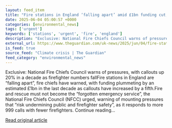 ```yaml
---
layout: feed_item
title: "Fire stations in England ‘falling apart’ amid £1bn funding cut, chiefs say"
date: 2025-06-04 05:00:57 +0000
categories: [environmental_news]
tags: ['urgent']
keywords: ['stations', 'urgent', 'fire', 'england']
description: "Exclusive: National Fire Chiefs Council warns of pressures, with callouts up 20% in a decade as firefighter numbers fallFire stations in England are “falling..."
external_url: https://www.theguardian.com/uk-news/2025/jun/04/fire-stations-in-england-falling-apart-amid-1bn-funding-cut-chiefs-say
is_feed: true
source_feed: "Climate crisis | The Guardian"
feed_category: "environmental_news"
---
```


Exclusive: National Fire Chiefs Council warns of pressures, with callouts up 20% in a decade as firefighter numbers fallFire stations in England are “falling apart”, fire chiefs have warned, with funding plummeting by an estimated £1bn in the last decade as callouts have increased by a fifth.Fire and rescue must not become the “forgotten emergency service”, the National Fire Chiefs Council (NFCC) urged, warning of mounting pressures that “risk undermining public and firefighter safety”, as it responds to more 999 calls with fewer firefighters. Continue reading...

[Read original article](https://www.theguardian.com/uk-news/2025/jun/04/fire-stations-in-england-falling-apart-amid-1bn-funding-cut-chiefs-say)
